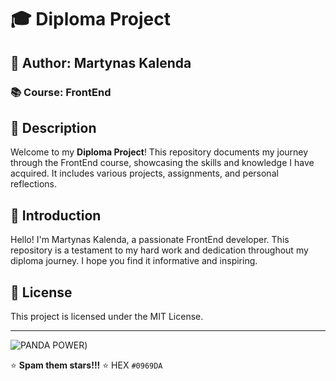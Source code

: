 # 🎓 Diploma Project

## 👤 Author: Martynas Kalenda

### 📚 Course: FrontEnd

## 📝 Description
Welcome to my **Diploma Project**! This repository documents my journey through the FrontEnd course, showcasing the skills and knowledge I have acquired. It includes various projects, assignments, and personal reflections.

## 🌟 Introduction
Hello! I'm Martynas Kalenda, a passionate FrontEnd developer. This repository is a testament to my hard work and dedication throughout my diploma journey. I hope you find it informative and inspiring.

## 📜 License
This project is licensed under the MIT License.

---

![PANDA POWER](https://images.app.goo.gl/zq5woVnyEi1XWacj8))

⭐ **Spam them stars!!!** ⭐
HEX `#0969DA`
